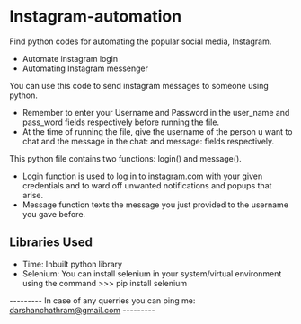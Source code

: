 # Instagram-automation
Find python codes for automating the popular social media, Instagram.

- Automate instagram login
- Automating Instagram messenger

You can use this code to send instagram messages to someone using python.

- Remember to enter your Username and Password in the user_name and pass_word fields respectively before running the file.
- At the time of running the file, give the username of the person u want to chat and the message in the chat: and message: fields respectively.

This python file contains two functions: login() and message().
- Login function is used to log in to instagram.com with your given credentials and to ward off unwanted notifications and popups that arise.
- Message function texts the message you just provided to the username you gave before.

## Libraries Used
- Time: Inbuilt python library
- Selenium: You can install selenium in your system/virtual environment using the command >>> pip install selenium


--------- In case of any querries you can ping me: darshanchathram@gmail.com ---------
